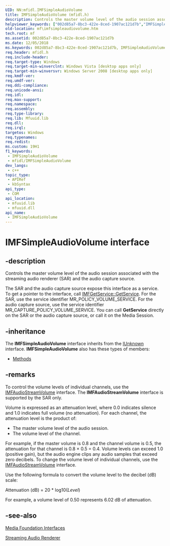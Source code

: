 ```yaml
---
UID: NN:mfidl.IMFSimpleAudioVolume
title: IMFSimpleAudioVolume (mfidl.h)
description: Controls the master volume level of the audio session associated with the streaming audio renderer (SAR) and the audio capture source.
helpviewer_keywords: ["002d85a7-8bc3-422e-8ced-1907ac121d7b","IMFSimpleAudioVolume","IMFSimpleAudioVolume interface [Media Foundation]","IMFSimpleAudioVolume interface [Media Foundation]","described","mf.imfsimpleaudiovolume","mfidl/IMFSimpleAudioVolume"]
old-location: mf\imfsimpleaudiovolume.htm
tech.root: mf
ms.assetid: 002d85a7-8bc3-422e-8ced-1907ac121d7b
ms.date: 12/05/2018
ms.keywords: 002d85a7-8bc3-422e-8ced-1907ac121d7b, IMFSimpleAudioVolume, IMFSimpleAudioVolume interface [Media Foundation], IMFSimpleAudioVolume interface [Media Foundation],described, mf.imfsimpleaudiovolume, mfidl/IMFSimpleAudioVolume
req.header: mfidl.h
req.include-header: 
req.target-type: Windows
req.target-min-winverclnt: Windows Vista [desktop apps only]
req.target-min-winversvr: Windows Server 2008 [desktop apps only]
req.kmdf-ver: 
req.umdf-ver: 
req.ddi-compliance: 
req.unicode-ansi: 
req.idl: 
req.max-support: 
req.namespace: 
req.assembly: 
req.type-library: 
req.lib: Mfuuid.lib
req.dll: 
req.irql: 
targetos: Windows
req.typenames: 
req.redist: 
ms.custom: 19H1
f1_keywords:
 - IMFSimpleAudioVolume
 - mfidl/IMFSimpleAudioVolume
dev_langs:
 - c++
topic_type:
 - APIRef
 - kbSyntax
api_type:
 - COM
api_location:
 - mfuuid.lib
 - mfuuid.dll
api_name:
 - IMFSimpleAudioVolume
---
```


# IMFSimpleAudioVolume interface


## -description

Controls the master volume level of the audio session associated with the streaming audio renderer (SAR) and the audio capture source.

The SAR and the audio capture source expose this interface as a service. To get a pointer to the interface, call <a href="/windows/desktop/api/mfidl/nf-mfidl-imfgetservice-getservice">IMFGetService::GetService</a>. For the SAR, use the service identifier MR_POLICY_VOLUME_SERVICE. For the audio capture source, use the service identifier MR_CAPTURE_POLICY_VOLUME_SERVICE.  You can call <b>GetService</b> directly on the SAR or the audio capture source, or call it on the Media Session.

## -inheritance

The <b xmlns:loc="http://microsoft.com/wdcml/l10n">IMFSimpleAudioVolume</b> interface inherits from the <a href="/windows/desktop/api/unknwn/nn-unknwn-iunknown">IUnknown</a> interface. <b>IMFSimpleAudioVolume</b> also has these types of members:
<ul>
<li><a href="https://docs.microsoft.com/">Methods</a></li>
</ul>

## -remarks

To control the volume levels of individual channels, use the <a href="/windows/desktop/api/mfidl/nn-mfidl-imfaudiostreamvolume">IMFAudioStreamVolume</a> interface. The <b>IMFAudioStreamVolume</b>   interface is supported by the SAR only.

Volume is expressed as an attenuation level, where 0.0 indicates silence and 1.0 indicates full volume (no attenuation). For each channel, the attenuation level is the product of:

<ul>
<li>
The master volume level of the audio session.

</li>
<li>
The volume level of the channel.

</li>
</ul>
For example, if the master volume is 0.8 and the channel volume is 0.5, the attenuation for that channel is 0.8 × 0.5 = 0.4. Volume levels can exceed 1.0 (positive gain), but the audio engine clips any audio samples that exceed zero decibels. To change the volume level of individual channels, use the <a href="/windows/desktop/api/mfidl/nn-mfidl-imfaudiostreamvolume">IMFAudioStreamVolume</a> interface.

Use the following formula to convert the volume level to the decibel (dB) scale:

Attenuation (dB) = 20 * log10(<i>Level</i>)
        

For example, a volume level of 0.50 represents 6.02 dB of attenuation.

## -see-also

<a href="/windows/desktop/medfound/media-foundation-interfaces">Media Foundation Interfaces</a>



<a href="/windows/desktop/medfound/streaming-audio-renderer">Streaming Audio Renderer</a>
